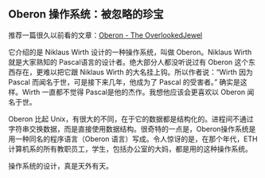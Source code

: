 ## Oberon 操作系统：被忽略的珍宝

推荐一篇很久以前看的文章：[Oberon - The OverlookedJewel](http://www.ics.uci.edu/~franz/Site/pubs-pdf/BC03.pdf)

它介绍的是 Niklaus Wirth 设计的一种操作系统，叫做 Oberon。Niklaus Wirth 就是大家熟知的 Pascal语言的设计者。绝大部分人都没听说过有 Oberon 这个东西存在，更难以把它跟 Niklaus Wirth 的大名挂上钩。所以作者说：“Wirth 因为Pascal 而闻名于世，可是接下来几年，他成为了 Pascal 的受害者。” 确实是这样。Wirth 一直都不觉得 Pascal是他的杰作。我想他应该会更喜欢以 Oberon 闻名于世。

Oberon 比起 Unix，有很大的不同，在于它的数据都是结构化的。进程间不通过字符串交换数据，而是直接使用数据结构。很奇特的一点是，Oberon操作系统是用一种同名的程序语言（Oberon 语言）写成。令人惊讶的是，在那个年代，ETH计算机系的所有教职员工，学生，包括办公室的大妈，都是用的这种操作系统。

操作系统的设计，真是天外有天。

